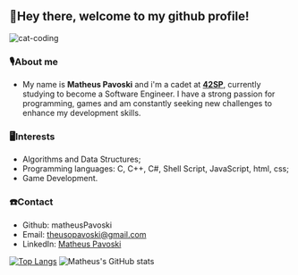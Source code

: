 ## :vulcan_salute:Hey there, welcome to my github profile! 
![cat-coding](https://github.com/matheusPavoski/matheusPavoski/assets/54029562/c44538aa-1ebd-4cea-aa42-c7bf850d4edd)
### :studio_microphone:About me 
- My name is <strong>Matheus Pavoski</strong> and i'm a cadet at <a href="https://www.42sp.org.br/" target="_blank"><strong>42SP</strong></a>, currently studying to become a Software Engineer. I have a strong passion for programming, games and am constantly
seeking new challenges to enhance my development skills.
### :desktop_computer:Interests 
- Algorithms and Data Structures;
- Programming languages: C, C++, C#, Shell Script, JavaScript, html, css;
- Game Development.
### :telephone:Contact 
- Github: matheusPavoski
- Email: theusopavoski@gmail.com
- LinkedIn: [Matheus Pavoski](https://www.linkedin.com/in/matheus-pavoski-a5601b190/)

[![Top Langs](https://github-readme-stats.vercel.app/api/top-langs/?username=matheusPavoski&theme=transparent)](https://github.com/matheusPavoski/github-readme-stats)
![Matheus's GitHub stats](https://github-readme-stats.vercel.app/api?username=matheusPavoski&theme=transparent)

